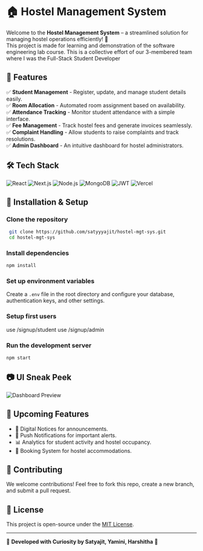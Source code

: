 # 🏠 Hostel Management System

Welcome to the **Hostel Management System** – a streamlined solution for managing hostel operations efficiently! 🚀  
This project is made for learning and demonstration of the software engineering lab course.
This is a collective effort of our 3-membered team where I was the Full-Stack Student Developer 

## 📌 Features

✅ **Student Management** - Register, update, and manage student details easily.  
✅ **Room Allocation** - Automated room assignment based on availability.  
✅ **Attendance Tracking** - Monitor student attendance with a simple interface.  
✅ **Fee Management** - Track hostel fees and generate invoices seamlessly.  
✅ **Complaint Handling** - Allow students to raise complaints and track resolutions.  
✅ **Admin Dashboard** - An intuitive dashboard for hostel administrators.  

## 🛠️ Tech Stack

![React](https://img.shields.io/badge/React-20232A?style=for-the-badge&logo=react&logoColor=61DAFB)
![Next.js](https://img.shields.io/badge/Next.js-000000?style=for-the-badge&logo=next.js&logoColor=white)
![Node.js](https://img.shields.io/badge/Node.js-339933?style=for-the-badge&logo=node.js&logoColor=white)
![MongoDB](https://img.shields.io/badge/MongoDB-47A248?style=for-the-badge&logo=mongodb&logoColor=white)
![JWT](https://img.shields.io/badge/JWT-000000?style=for-the-badge&logo=jsonwebtokens&logoColor=white)
![Vercel](https://img.shields.io/badge/Vercel-000000?style=for-the-badge&logo=vercel&logoColor=white)


## 🚀 Installation & Setup

### Clone the repository
```bash
 git clone https://github.com/satyyyajit/hostel-mgt-sys.git
 cd hostel-mgt-sys
```

### Install dependencies
```bash
npm install
```

### Set up environment variables
Create a `.env` file in the root directory and configure your database, authentication keys, and other settings.

### Setup first users
use /signup/student
use /signup/admin

### Run the development server
```bash
npm start
```

## 📷 UI Sneak Peek
![Dashboard Preview]()

## 📌 Upcoming Features
- 📜 Digital Notices for announcements.  
- 🔔 Push Notifications for important alerts.  
- 📊 Analytics for student activity and hostel occupancy.  
- 📅 Booking System for hostel accommodations.  

## 🤝 Contributing
We welcome contributions! Feel free to fork this repo, create a new branch, and submit a pull request.

## 📜 License
This project is open-source under the [MIT License](LICENSE).

---
🚀 **Developed with Curiosity by Satyajit, Yamini, Harshitha** 🎨

